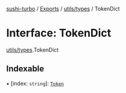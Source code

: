 [sushi-turbo](../README.md) / [Exports](../modules.md) / [utils/types](../modules/utils_types.md) / TokenDict

# Interface: TokenDict

[utils/types](../modules/utils_types.md).TokenDict

## Indexable

▪ [index: `string`]: [`Token`](utils_types.Token.md)
